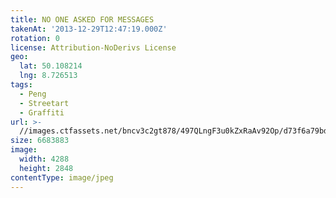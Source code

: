```yaml
---
title: NO ONE ASKED FOR MESSAGES
takenAt: '2013-12-29T12:47:19.000Z'
rotation: 0
license: Attribution-NoDerivs License
geo:
  lat: 50.108214
  lng: 8.726513
tags:
  - Peng
  - Streetart
  - Graffiti
url: >-
  //images.ctfassets.net/bncv3c2gt878/497QLngF3u0kZxRaAv92Op/d73f6a79bd5788b76baa75fbdffc0d5d/no-one-asked-for-messages_11625313983_o
size: 6683883
image:
  width: 4288
  height: 2848
contentType: image/jpeg
---
```


